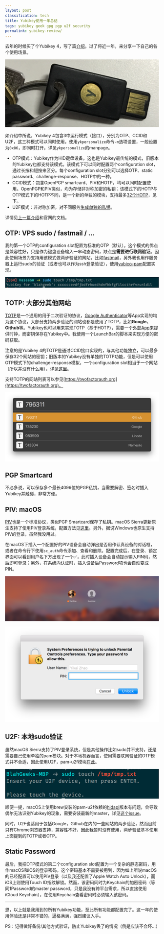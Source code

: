 ```yaml
---
layout: post
classification: tech
title: Yubikey使用一年总结
tags: yubikey geek gpg pgp u2f security
permalink: yubikey-review/
---
```


去年的时候买了个Yubikey 4，写了篇[介绍](/yubikey-intro/)。过了将近一年，来分享一下自己的各个使用场景。

![](./images/yubikey-ring.jpg)

如介绍中所说，Yubikey 4包含3中运行模式（接口），分别为OTP、CCID和U2F，这三种模式可以同时使用，使用`ykpersonalize`命令`-m`选项设置，一般设置为`0x86`，即同时打开，详见`ykpersonalize`的manpage。

- OTP模式：Yubikey作为HID键盘设备，这也是Yubikey最传统的模式，旧版本的Yubikey也都支持该模式。该模式下可以同时配置两个configuration slot，通过长按和短按来区分。每个configuration slot分别可以选择OTP、static password、challenge-response、HOTP中的一种。
- CCID模式：包含OpenPGP smartcard、PIV和HOTP，均可以同时配置使用。OpenPGP和PIV类似，均为存储非对称加密的私钥；该模式下的HOTP与OTP模式下的HOTP不同，是一个新的单独的模块，支持最多[32个HOTP](https://www.yubico.com/faq/how-many-credentials-can-i-store-with-yubico-authenticator/)，见下。
- U2F模式：非对称加密，对不同服务[生成单独的私钥](https://developers.yubico.com/U2F/Protocol_details/Overview.html)。

详情见[上一篇介绍](/yubikey-intro/)和官网的文档。

## OTP: VPS sudo / fastmail / ...

我的第一个OTP的configuration slot配置为标准的OTP（默认）。这个模式的优点是兼容性好，只是作为键盘设备输入一串动态密码，缺点是**需要进行联网验证**。因此使用场景为支持用该模式做两步验证的网站，比如[fastmail](/fastmail-is-good/)，另外我也用作服务器上运行sudo的验证（或者也可以作为ssh登录验证），使用[yubico-pam](https://developers.yubico.com/yubico-pam/)配置实现。

![](./images/yubikey-otp-sudo.png)

## TOTP: 大部分其他网站

[TOTP](https://en.wikipedia.org/wiki/Time-based_One-time_Password_Algorithm)是一个通用的用于二次验证的协议，[Google Authenticator](https://support.google.com/accounts/answer/1066447?hl=en)等App实现的均为这个协议，大部分支持两步验证的网站也都是使用了TOTP，比如**Google、Github**等。Yubikey也可以用来实现TOTP（基于HOTP），需要一个[外部App](https://developers.yubico.com/yubioath-desktop/)来提供时钟，而密钥保存在Yubikey中。我使用一个LaunchBar的脚本来实现方便的密码获取。

注意的是Yubikey 4的TOTP是通过CCID接口实现的，与其他功能独立，可以最多保存32个网站的密钥；旧版本的Yubikey没有单独的TOTP功能，但是可以使用OTP模式下的challenge-response模拟，一个configuration slot相当于一个网站（所以并没有什么用），详见[这里](https://www.yubico.com/faq/how-many-credentials-can-i-store-with-yubico-authenticator/)。

支持TOTP的网站列表可以参见[https://twofactorauth.org](https://twofactorauth.org)。

![](./images/yubikey-totp.png)

## PGP Smartcard

不必多说，可以保存多个最长4096位的PGP私钥，当需要解密、签名时插入Yubikey并触碰，非常方便。

## PIV: macOS

[PIV](https://developers.yubico.com/PIV/)也是一个标准协议，类似PGP Smartcard保存了私钥。macOS Sierra更新原生支持了使用PIV登录系统，配置方法见[这里](https://www.yubico.com/2016/09/yubikey-smart-card-support-for-macos-sierra-2/)。另外，据说Windows也原生支持PIV的登录，虽然我没用过。

在macOS下插入一个配置好的PIV设备会自动弹出是否用作认真设备的对话框，或者在命令行下使用`sc_auth`命令添加、查看和删除。配置完成后，在登录、锁定界面可以看到用户名下方出现了一个✅，此时插入设备会自动提示输入PIN码，然后即可登录；另外，在系统内认证时，插入设备后Password项也会自动变成PIN。

![](./images/yubikey-macos.png)

![](./images/yubikey-macos-auth.png)

## U2F: 本地sudo验证

虽然macOS Sierra支持了PIV登录系统，但是其他操作比如sudo并不支持，还是需要自己使用单独的pam模块。对于本地机器而言，使用需要联网验证的OTP模式并不合适，因此使用U2F，pam-u2f模块[在此](https://github.com/Yubico/pam-u2f)。

![](./images/yubikey-u2f-sudo.png)

顺便一提，macOS上使用brew安装的pam-u2f依赖的[hidapi](https://github.com/signal11/hidapi)版本有问题，会导致偶尔无法识别Yubikey的现象，需要安装最新的master，详见[这个issue](https://github.com/Yubico/pam-u2f/issues/39)。

同时，U2F也适用于包括Google，Github在内的一些网站的两步验证，然而目前只有Chrome浏览器支持，兼容性不好，因此我暂时没有使用，两步验证基本使用上面提到的TOTP或者OTP。

## Static Password

最后，我把OTP模式的第二个configuration slot配置为一个复杂的静态密码，用作macOS和iOS的登录密码。这个密码基本不需要被用到，因为如上所说macOS的已经配置可以使用PIV登录（以及我还配置了Apple Watch Auto Unlock），而iOS上则使用Touch ID指纹解锁。然而，该密码同时为Keychain的加密密码（等同1Password的master password，只是我没有跨平台需求，所以直接使用iCloud Keychain），在使用Keychain查看密码时必须输入该密码。

---

恩，以上就是我用到的所有Yubikey功能，至此所有功能都配置完了。这一年的使用体验还是非常不错的，逼格满满，强烈建议入手。

PS：记得做好备份/其他方式验证，防止Yubikey丢了的情况（倒是应该不会坏…）